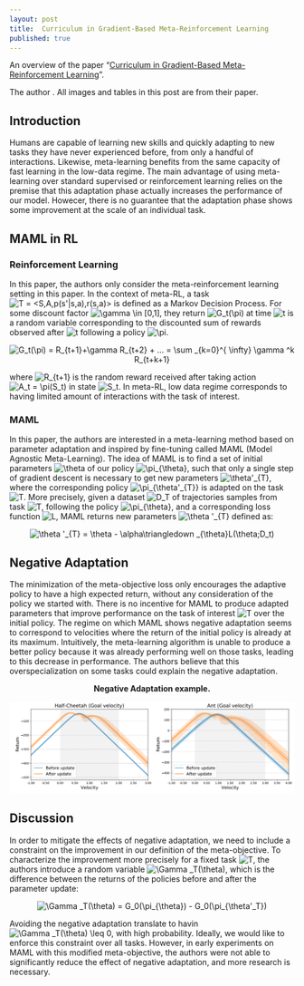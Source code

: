 ```yaml
---
layout: post
title:  Curriculum in Gradient-Based Meta-Reinforcement Learning
published: true
---
```


An overview of the paper “[Curriculum in Gradient-Based Meta-Reinforcement Learning](https://arxiv.org/pdf/2002.07956.pdf)”.
<!--break-->
The author . All images and tables in this post are from their paper.


## Introduction

Humans are capable of learning new skills and quickly adapting to new tasks they have never experienced before, from only a handful of interactions. Likewise, meta-learning benefits from the same capacity of fast learning in the low-data regime. The main advantage of using meta-learning over standard supervised or reinforcement learning relies on the premise that this adaptation phase actually increases the performance of our model. Howecer, there is no guarantee that the adaptation phase shows some improvement at the scale of an individual task.

## MAML in RL

### Reinforcement Learning

In this paper, the authors only consider the meta-reinforcement learning setting in this paper. In the context of meta-RL, a task <img src="https://latex.codecogs.com/svg.latex?T&space;=&space;<S,A,p(s'|s,a),r(s,a)>" title="T = <S,A,p(s'|s,a),r(s,a)>" /> is defined as a Markov Decision Process. For some discount factor <img src="https://latex.codecogs.com/svg.latex?\gamma&space;\in&space;[0,1]" title="\gamma \in [0,1]" />, they return <img src="https://latex.codecogs.com/svg.latex?G_t(\pi)" title="G_t(\pi)" /> at time <img src="https://latex.codecogs.com/svg.latex?t" title="t" /> is a random variable corresponding to the discounted sum of rewards observed after <img src="https://latex.codecogs.com/svg.latex?t" title="t" /> following a policy <img src="https://latex.codecogs.com/svg.latex?\pi" title="\pi" />.
<p align="center">
<img src="https://latex.codecogs.com/svg.latex?G_t(\pi)&space;=&space;R_{t&plus;1}&plus;\gamma&space;R_{t&plus;2}&space;&plus;&space;...&space;=&space;\sum&space;_{k=0}^{&space;\infty}&space;\gamma&space;^k&space;R_{t&plus;k&plus;1}" title="G_t(\pi) = R_{t+1}+\gamma R_{t+2} + ... = \sum _{k=0}^{ \infty} \gamma ^k R_{t+k+1}" />
</p>
where <img src="https://latex.codecogs.com/svg.latex?R_{t&plus;1}" title="R_{t+1}" /> is the random reward received after taking action <img src="https://latex.codecogs.com/svg.latex?A_t&space;=&space;\pi(S_t)" title="A_t = \pi(S_t)" /> in state <img src="https://latex.codecogs.com/svg.latex?S_t" title="S_t" />.
In meta-RL, low data regime corresponds to having limited amount of interactions with the task of interest.

### MAML

In this paper, the authors are interested in a meta-learning method based on parameter adaptation and inspired by fine-tuning called MAML (Model Agnostic Meta-Learning). The idea of MAML is to find a set of initial parameters <img src="https://latex.codecogs.com/svg.latex?\theta" title="\theta" /> of our policy <img src="https://latex.codecogs.com/svg.latex?\pi_{\theta}" title="\pi_{\theta}" />, such that only a single step of gradient descent is necessary to get new parameters <img src="https://latex.codecogs.com/svg.latex?\theta'_{T}" title="\theta'_{T}" />, where the corresponding policy <img src="https://latex.codecogs.com/svg.latex?\pi_{\theta'_{T}}" title="\pi_{\theta'_{T}}" /> is adapted on the task <img src="https://latex.codecogs.com/svg.latex?T" title="T" />. More precisely, given a dataset <img src="https://latex.codecogs.com/svg.latex?D_T" title="D_T" /> of trajectories samples from task <img src="https://latex.codecogs.com/svg.latex?T" title="T" />, following the policy <img src="https://latex.codecogs.com/svg.latex?\pi_{\theta}" title="\pi_{\theta}" />, and a corresponding loss function <img src="https://latex.codecogs.com/svg.latex?L" title="L" />, MAML returns new parameters <img src="https://latex.codecogs.com/svg.latex?\theta&space;'_{T}" title="\theta '_{T}" /> defined as:
<p align="center">
<img src="https://latex.codecogs.com/svg.latex?\theta&space;'_{T}&space;=&space;\theta&space;-&space;\alpha\triangledown&space;_{\theta}L(\theta;D_t)" title="\theta '_{T} = \theta - \alpha\triangledown _{\theta}L(\theta;D_t)" />
</p>

## Negative Adaptation

The minimization of the meta-objective loss only encourages the adaptive policy to have a high expected return, without any consideration of the policy we started with. There is no incentive for MAML to produce adapted parameters that improve performance on the task of interest <img src="https://latex.codecogs.com/svg.latex?T" title="T" /> over the initial policy.
The regime on which MAML shows negative adaptation seems to correspond to velocities where the return of the initial policy is already at its maximum. Intuitively, the meta-learning algorithm is unable to produce a better policy because it was already performing well on those tasks, leading to this decrease in performance. The authors believe that this overspecialization on some tasks could explain the negative adaptation.
<p align="center">
<b>Negative Adaptation example.</b>
</p>
<p align="center">
<img src="https://raw.githubusercontent.com/ramnathkumar181/ramnathkumar181.github.io/master/assets/Papers/23/Figure-1.png?raw=true" alt="Figure 1"/>
</p>

## Discussion

In order to mitigate the effects of negative adaptation, we need to include a constraint on the improvement in our definition of the meta-objective. To characterize the improvement more precisely for a fixed task <img src="https://latex.codecogs.com/svg.latex?T" title="T" />, the authors introduce a random variable <img src="https://latex.codecogs.com/svg.latex?\Gamma&space;_T(\theta)" title="\Gamma _T(\theta)" />, which is the difference between the returns of the policies before and after the parameter update:

<p align="center">
<img src="https://latex.codecogs.com/svg.latex?\Gamma&space;_T(\theta)&space;=&space;G_0(\pi_{\theta})&space;-&space;G_0(\pi_{\theta'_T})" title="\Gamma _T(\theta) = G_0(\pi_{\theta}) - G_0(\pi_{\theta'_T})" />
</p>
Avoiding the negative adaptation translate to havin <img src="https://latex.codecogs.com/svg.latex?\Gamma&space;_T(\theta)&space;\leq&space;0" title="\Gamma _T(\theta) \leq 0" />, with high probability. Ideally, we would like to enforce this constraint over all tasks. However, in early experiments on MAML with this modified meta-objective, the authors were not able to significantly reduce the effect of negative adaptation, and more research is necessary.
